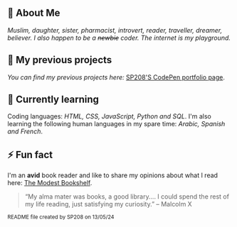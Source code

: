 ## 👋 About Me
*Muslim, daughter, sister, pharmacist, introvert, reader, traveller, dreamer, believer. I also happen to be a ~~newbie~~ coder. The internet is my playground.*
## 👀 My previous projects
*You can find my previous projects here:* [SP208'S CodePen portfolio page](https://codepen.io/spatel208/full/YzRgEPy).
## 🌱 Currently learning
Coding languages: *HTML, CSS, JavaScript, Python and SQL*. I'm also learning the following human languages in my spare time: *Arabic, Spanish and French*.
## ⚡ Fun fact
I'm an **avid** book reader and like to share my opinions about what I read here: [The Modest Bookshelf](www.modestbookshelf.wordpress.com).

>“My alma mater was books, a good library…. I could spend the rest of my life reading, just satisfying my curiosity.”
– Malcolm X

<sub>README file created by SP208 on 13/05/24</sub>
<!---
patels208208/patels208208 is a ✨ special ✨ repository because its `README.md` (this file) appears on your GitHub profile.
You can click the Preview link to take a look at your changes.
--->

